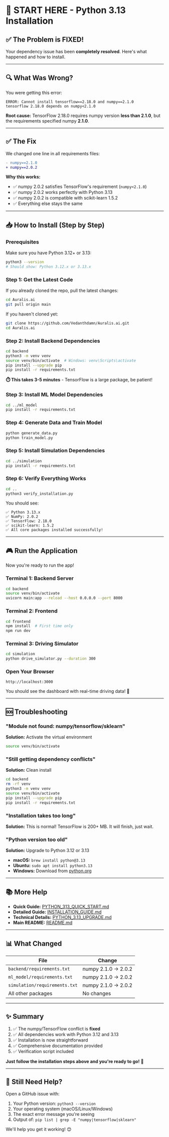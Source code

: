 # 🚀 START HERE - Python 3.13 Installation

## ✅ The Problem is FIXED!

Your dependency issue has been **completely resolved**. Here's what happened and how to install.

---

## 🔍 What Was Wrong?

You were getting this error:
```
ERROR: Cannot install tensorflow==2.18.0 and numpy==2.1.0
tensorflow 2.18.0 depends on numpy<2.1.0
```

**Root cause:** TensorFlow 2.18.0 requires numpy version **less than 2.1.0**, but the requirements specified numpy **2.1.0**.

---

## ✅ The Fix

We changed one line in all requirements files:
```diff
- numpy==2.1.0
+ numpy==2.0.2
```

**Why this works:**
- ✅ numpy 2.0.2 satisfies TensorFlow's requirement (`numpy<2.1.0`)
- ✅ numpy 2.0.2 works perfectly with Python 3.13
- ✅ numpy 2.0.2 is compatible with scikit-learn 1.5.2
- ✅ Everything else stays the same

---

## 📥 How to Install (Step by Step)

### Prerequisites
Make sure you have Python 3.12+ or 3.13:
```bash
python3 --version
# Should show: Python 3.12.x or 3.13.x
```

### Step 1: Get the Latest Code
If you already cloned the repo, pull the latest changes:
```bash
cd Auralis.ai
git pull origin main
```

If you haven't cloned yet:
```bash
git clone https://github.com/Vedanthdamn/Auralis.ai.git
cd Auralis.ai
```

### Step 2: Install Backend Dependencies
```bash
cd backend
python3 -m venv venv
source venv/bin/activate  # Windows: venv\Scripts\activate
pip install --upgrade pip
pip install -r requirements.txt
```

**⏱️ This takes 3-5 minutes** - TensorFlow is a large package, be patient!

### Step 3: Install ML Model Dependencies
```bash
cd ../ml_model
pip install -r requirements.txt
```

### Step 4: Generate Data and Train Model
```bash
python generate_data.py
python train_model.py
```

### Step 5: Install Simulation Dependencies
```bash
cd ../simulation
pip install -r requirements.txt
```

### Step 6: Verify Everything Works
```bash
cd ..
python3 verify_installation.py
```

You should see:
```
✅ Python 3.13.x
✅ NumPy: 2.0.2
✅ TensorFlow: 2.18.0
✅ scikit-learn: 1.5.2
✅ All core packages installed successfully!
```

---

## 🎮 Run the Application

Now you're ready to run the app!

### Terminal 1: Backend Server
```bash
cd backend
source venv/bin/activate
uvicorn main:app --reload --host 0.0.0.0 --port 8000
```

### Terminal 2: Frontend
```bash
cd frontend
npm install  # First time only
npm run dev
```

### Terminal 3: Driving Simulator
```bash
cd simulation
python drive_simulator.py --duration 300
```

### Open Your Browser
```
http://localhost:3000
```

You should see the dashboard with real-time driving data! 🎉

---

## 🆘 Troubleshooting

### "Module not found: numpy/tensorflow/sklearn"
**Solution:** Activate the virtual environment
```bash
source venv/bin/activate
```

### "Still getting dependency conflicts"
**Solution:** Clean install
```bash
cd backend
rm -rf venv
python3 -m venv venv
source venv/bin/activate
pip install --upgrade pip
pip install -r requirements.txt
```

### "Installation takes too long"
**Solution:** This is normal! TensorFlow is 200+ MB. It will finish, just wait.

### "Python version too old"
**Solution:** Upgrade to Python 3.12 or 3.13
- **macOS:** `brew install python@3.13`
- **Ubuntu:** `sudo apt install python3.13`
- **Windows:** Download from [python.org](https://python.org)

---

## 📚 More Help

- **Quick Guide:** [PYTHON_313_QUICK_START.md](PYTHON_313_QUICK_START.md)
- **Detailed Guide:** [INSTALLATION_GUIDE.md](INSTALLATION_GUIDE.md)
- **Technical Details:** [PYTHON_3.13_UPGRADE.md](PYTHON_3.13_UPGRADE.md)
- **Main README:** [README.md](README.md)

---

## 📊 What Changed

| File | Change |
|------|--------|
| `backend/requirements.txt` | numpy 2.1.0 → 2.0.2 |
| `ml_model/requirements.txt` | numpy 2.1.0 → 2.0.2 |
| `simulation/requirements.txt` | numpy 2.1.0 → 2.0.2 |
| All other packages | No changes |

---

## ✨ Summary

1. ✅ The numpy/TensorFlow conflict is **fixed**
2. ✅ All dependencies work with Python 3.12 and 3.13
3. ✅ Installation is now straightforward
4. ✅ Comprehensive documentation provided
5. ✅ Verification script included

**Just follow the installation steps above and you're ready to go!** 🚀

---

## 💬 Still Need Help?

Open a GitHub issue with:
1. Your Python version: `python3 --version`
2. Your operating system (macOS/Linux/Windows)
3. The exact error message you're seeing
4. Output of: `pip list | grep -E "numpy|tensorflow|sklearn"`

We'll help you get it working! 😊
